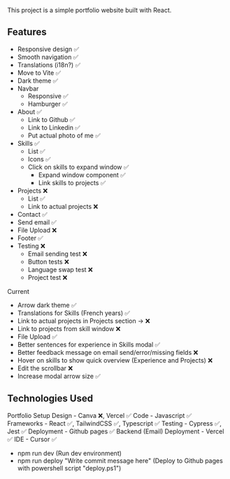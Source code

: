 This project is a simple portfolio website built with React.

## Features

- Responsive design ✅
- Smooth navigation ✅
- Translations (i18n?) ✅
- Move to Vite ✅
- Dark theme ✅
- Navbar
  - Responsive ✅
  - Hamburger ✅
- About ✅
  - Link to Github ✅
  - Link to Linkedin ✅
  - Put actual photo of me ✅
- Skills ✅
  - List ✅
  - Icons ✅
  - Click on skills to expand window ✅
    - Expand window component ✅
    - Link skills to projects ✅
- Projects ❌
  - List ✅
  - Link to actual projects ❌
- Contact ✅
 - Send email ✅
 - File Upload ❌
- Footer ✅
- Testing ❌
  - Email sending test ❌
  - Button tests ❌
  - Language swap test ❌
  - Project test ❌

Current
  - Arrow dark theme ✅
  - Translations for Skills (French years) ✅
  - Link to actual projects in Projects section -> ❌
  - Link to projects from skill window ❌
  - File Upload ✅
  - Better sentences for experience in Skills modal ✅
  - Better feedback message on email send/error/missing fields ❌
  - Hover on skills to show quick overview (Experience and Projects) ❌
  - Edit the scrollbar ❌
  - Increase modal arrow size ✅
## Technologies Used

Portfolio Setup
Design - Canva ❌, Vercel ✅
Code - Javascript ✅
Frameworks - React ✅, TailwindCSS ✅, Typescript ✅
Testing - Cypress ✅, Jest ✅
Deployment - Github pages ✅ 
Backend (Email) Deployment - Vercel ✅
IDE - Cursor ✅

- npm run dev (Run dev environment)
- npm run deploy "Write commit message here" (Deploy to Github pages with powershell script "deploy.ps1")
